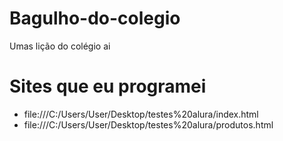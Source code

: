 # Bagulho-do-colegio
Umas lição do colégio ai

# Sites que eu programei
- file:///C:/Users/User/Desktop/testes%20alura/index.html
- file:///C:/Users/User/Desktop/testes%20alura/produtos.html
